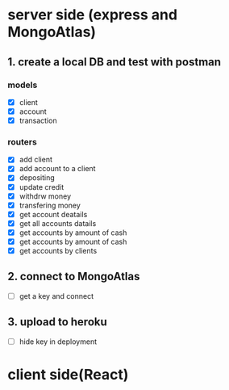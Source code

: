 # server side (express and MongoAtlas)

## 1. create a local DB and test with postman

### models

- [x] client
- [x] account
- [x] transaction

### routers

- [x] add client
- [x] add account to a client
- [x] depositing
- [x] update credit
- [x] withdrw money
- [x] transfering money
- [x] get account deatails
- [x] get all accounts datails
- [x] get accounts by amount of cash
- [x] get accounts by amount of cash
- [x] get accounts by clients

## 2. connect to MongoAtlas

- [ ] get a key and connect

## 3. upload to heroku

- [ ] hide key in deployment

# client side(React)
